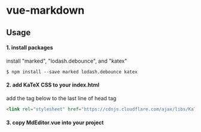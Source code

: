 # vue-markdown
## Usage

#### 1. install packages
install "marked", "lodash.debounce", and "katex"

```shell
$ npm install --save marked lodash.debounce katex
```

#### 2. add KaTeX CSS to your index.html
add the tag below to the last line of head tag

```html
<link rel="stylesheet" href="https://cdnjs.cloudflare.com/ajax/libs/KaTeX/0.5.1/katex.min.css">
```

#### 3. copy MdEditor.vue into your project
